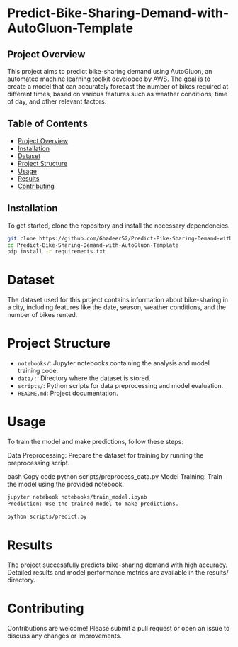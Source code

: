 # Predict-Bike-Sharing-Demand-with-AutoGluon-Template

## Project Overview

This project aims to predict bike-sharing demand using AutoGluon, an automated machine learning toolkit developed by AWS. The goal is to create a model that can accurately forecast the number of bikes required at different times, based on various features such as weather conditions, time of day, and other relevant factors.

## Table of Contents
- [Project Overview](#project-overview)
- [Installation](#installation)
- [Dataset](#dataset)
- [Project Structure](#project-structure)
- [Usage](#usage)
- [Results](#results)
- [Contributing](#contributing)

## Installation

To get started, clone the repository and install the necessary dependencies.

```bash
git clone https://github.com/Ghadeer52/Predict-Bike-Sharing-Demand-with-AutoGluon-Template.git
cd Predict-Bike-Sharing-Demand-with-AutoGluon-Template
pip install -r requirements.txt
```

# Dataset
The dataset used for this project contains information about bike-sharing in a city, including features like the date, season, weather conditions, and the number of bikes rented.

# Project Structure
- `notebooks/`: Jupyter notebooks containing the analysis and model training code.
- `data/:`: Directory where the dataset is stored.
- `scripts/`: Python scripts for data preprocessing and model evaluation.
- `README.md`: Project documentation.

# Usage
To train the model and make predictions, follow these steps:

Data Preprocessing: Prepare the dataset for training by running the preprocessing script.

bash
Copy code
python scripts/preprocess_data.py
Model Training: Train the model using the provided notebook.

```bash
jupyter notebook notebooks/train_model.ipynb
Prediction: Use the trained model to make predictions.
```
```bash
python scripts/predict.py
```

# Results
The project successfully predicts bike-sharing demand with high accuracy. Detailed results and model performance metrics are available in the results/ directory.

# Contributing
Contributions are welcome! Please submit a pull request or open an issue to discuss any changes or improvements.
